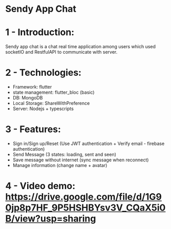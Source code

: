 # Sendy App Chat

# 1 - Introduction:
Sendy app chat is a chat real time application among users which used socketIO and RestfulAPI to communicate with server. 

# 2 - Technologies:
- Framework: flutter
- state management: flutter_bloc (basic)
- DB: MongoDB
- Local Storage: ShareWithPreference
- Server: Nodejs + typescripts

# 3 - Features:
- Sign in/Sign up/Reset (Use JWT authentication + Verify email - firebase authentication)
- Send Message (3 states: loading, sent and seen)
- Save message without internet (sync message when reconnect)
- Manage information (change name + avatar)

# 4 - Video demo: https://drive.google.com/file/d/1G90jp8p7HF_9P5HSHBYsv3V_CQaX5i0B/view?usp=sharing
